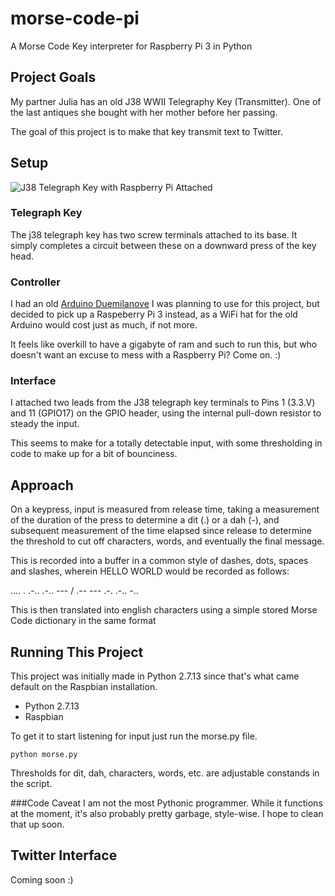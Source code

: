 # morse-code-pi
A Morse Code Key interpreter for Raspberry Pi 3 in Python

## Project Goals
My partner Julia has an old J38 WWII Telegraphy Key (Transmitter). One of the last antiques she bought with her mother before her passing.

The goal of this project is to make that key transmit text to Twitter.

## Setup

![J38 Telegraph Key with Raspberry Pi Attached](/home/pi/repos/morse-code-pi/images/j38key-pi.jpg  "J38 Telegraph Key with Raspberry Pi Attached")

### Telegraph Key

The j38 telegraph key has two screw terminals attached to its base. It simply completes a circuit between these on a downward press of the key head.

### Controller

I had an old [Arduino Duemilanove](https://www.arduino.cc/en/Main/ArduinoBoardDuemilanove)  I was planning to use for this project, but decided to pick up a Raspeberry Pi 3 instead, as a WiFi hat for the old Arduino would cost just as much, if not more.

It feels like overkill to have a gigabyte of ram and such to run this, but who doesn't want an excuse to mess with a Raspberry Pi? Come on. :)

### Interface

I attached two leads from the J38 telegraph key terminals to Pins 1 (3.3.V) and 11 (GPIO17) on the GPIO header, using the internal pull-down resistor to steady the input.

This seems to make for a totally detectable input, with some thresholding in code to make up for a bit of bounciness.

## Approach

On a keypress, input is measured from release time, taking a measurement of the duration of the press to determine a dit (.) or a dah (-), and subsequent measurement of the time elapsed since release to determine the threshold to cut off characters, words, and eventually the final message.

This is recorded into a buffer in a common style of dashes, dots, spaces and slashes, wherein HELLO WORLD would be recorded as follows:

.... . .-.. .-.. --- / .-- --- .-. .-.. -..

This is then translated into english characters using a simple stored Morse Code dictionary in the same format

## Running This Project
This project was initially made in Python 2.7.13 since that's what came default on the Raspbian installation.

- Python 2.7.13
- Raspbian

To get it to start listening for input just run the morse.py file.

```
python morse.py
```

Thresholds for dit, dah, characters, words, etc. are adjustable constands in the script.

###Code Caveat
I am not the most Pythonic programmer. While it functions at the moment, it's also probably pretty garbage, style-wise. I hope to clean that up soon.

## Twitter Interface
Coming soon :)